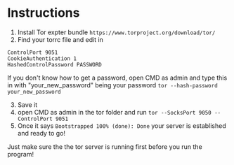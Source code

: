 # Instructions
1. Install Tor expter bundle ```https://www.torproject.org/download/tor/```
2. Find your torrc file and edit in
```
ControlPort 9051
CookieAuthentication 1
HashedControlPassword PASSWORD
```

If you don't know how to get a password, open CMD as admin and type this in with "your_new_password" being your password `tor --hash-password your_new_password`

3. Save it
4. open CMD as admin in the tor folder and run ```tor --SocksPort 9050 --ControlPort 9051```
5. Once it says ```Bootstrapped 100% (done): Done``` your server is established and ready to go!

Just make sure the the tor server is running first before you run the program!
